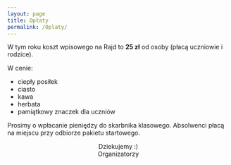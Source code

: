 ```yaml
---
layout: page
title: Opłaty
permalink: /Oplaty/
---
```


W tym roku koszt wpisowego na Rajd to **25 zł** od osoby (płacą uczniowie i rodzice).

W cenie: 
 - ciepły posiłek 
 - ciasto
 - kawa
 - herbata 
 - pamiątkowy znaczek dla uczniów

Prosimy o wpłacanie pieniędzy do skarbnika klasowego.
Absolwenci płacą na miejscu przy odbiorze pakietu startowego.

<div style="text-align: center"> Dziekujemy :) </div>
<div style="text-align: center">Organizatorzy</div>
